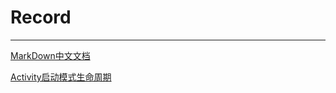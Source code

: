 # Record
------------
[MarkDown中文文档](http://www.markdown.cn/)

[Activity启动模式生命周期](https://github.com/qinf1996/record/blob/master/Activity%E5%90%AF%E5%8A%A8%E6%A8%A1%E5%BC%8F/Activity%E5%90%AF%E5%8A%A8%E6%A8%A1%E5%BC%8F.md)
